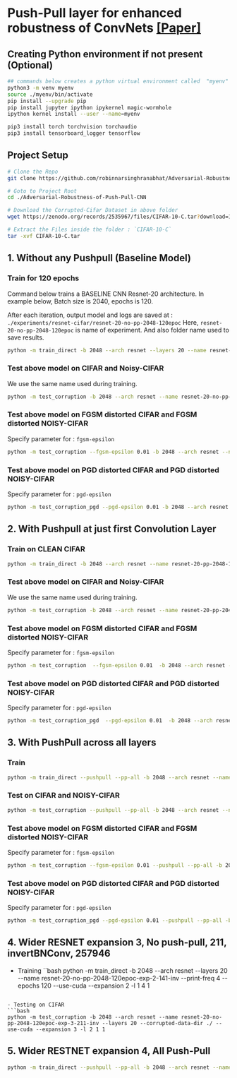 # Push-Pull layer for enhanced robustness of ConvNets [[Paper]](https://link.springer.com/article/10.1007/s00521-020-04751-8)

## Creating Python environment if not present (Optional)
```bash
## commands below creates a python virtual environment called  "myenv" and installs all libraries inside it.
python3 -m venv myenv
source ./myenv/bin/activate
pip install --upgrade pip
pip install jupyter ipython ipykernel magic-wormhole
ipython kernel install --user --name=myenv

pip3 install torch torchvision torchaudio
pip3 install tensorboard_logger tensorflow
```

## Project Setup
```bash
# Clone the Repo
git clone https://github.com/robinnarsinghranabhat/Adversarial-Robustness-of-Push-Pull-CNN.git

# Goto to Project Root 
cd ./Adversarial-Robustness-of-Push-Pull-CNN

# Download the Corrupted-Cifar Dataset in above folder
wget https://zenodo.org/records/2535967/files/CIFAR-10-C.tar?download=1 -O CIFAR-10-C.tar

# Extract the Files inside the folder : `CIFAR-10-C`
tar -xvf CIFAR-10-C.tar
```

## 1. Without any Pushpull (Baseline Model)
### Train for 120 epochs
Command below trains a BASELINE CNN Resnet-20 architecture. In example below, Batch size is 2040, epochs is 120. 

After each iteration, output model and logs are saved at : `./experiments/resnet-cifar/resnet-20-no-pp-2048-120epoc`
Here, `resnet-20-no-pp-2048-120epoc` is name of experiment. And also folder name used to save results.

```bash
python -m train_direct -b 2048 --arch resnet --layers 20 --name resnet-20-no-pp-2048-120epoc-exp1-333-inv  --print-freq 4 --epochs 120 --use-cuda
```
### Test above model on CIFAR and Noisy-CIFAR
We use the same name used during training.   
```bash
python -m test_corruption -b 2048 --arch resnet --name resnet-20-no-pp-2048-120epoc --layers 20 --corrupted-data-dir ./ --use-cuda --geom-transform
```
### Test above model on FGSM distorted CIFAR and FGSM distorted NOISY-CIFAR 
Specify parameter for : `fgsm-epsilon`
```bash
python -m test_corruption --fgsm-epsilon 0.01 -b 2048 --arch resnet --name resnet-20-no-pp-2048-120epoc --layers 20 --corrupted-data-dir ./ --use-cuda
```
### Test above model on PGD distorted CIFAR and PGD distorted NOISY-CIFAR 
Specify parameter for : `pgd-epsilon`
```bash
python -m test_corruption_pgd --pgd-epsilon 0.01 -b 2048 --arch resnet --name resnet-20-no-pp-2048-120epoc --layers 20 --corrupted-data-dir ./ --use-cuda --geom-transfom
```



## 2. With Pushpull at just first Convolution Layer
### Train on CLEAN CIFAR
```bash
python -m train_direct -b 2048 --arch resnet --name resnet-20-pp-2048-120epoc --pushpull --layers 20 --print-freq 4 --epochs 120 --use-cuda
```
### Test above model on CIFAR and Noisy-CIFAR
We use the same name used during training.   
```bash
python -m test_corruption -b 2048 --arch resnet --name resnet-20-pp-2048-120epoc --pushpull --layers 20 --corrupted-data-dir ./ --use-cuda
```
### Test above model on FGSM distorted CIFAR and FGSM distorted NOISY-CIFAR 
Specify parameter for : `fgsm-epsilon`
```bash
python -m test_corruption  --fgsm-epsilon 0.01  -b 2048 --arch resnet --name resnet-20-pp-2048-120epoc --pushpull --layers 20 --corrupted-data-dir ./ --use-cuda
```

### Test above model on PGD distorted CIFAR and PGD distorted NOISY-CIFAR 
Specify parameter for : `pgd-epsilon`
```bash
python -m test_corruption_pgd  --pgd-epsilon 0.01  -b 2048 --arch resnet --name resnet-20-pp-2048-120epoc --pushpull --layers 20 --corrupted-data-dir ./ --use-cuda --geom-transform
```


## 3. With PushPull across all layers
### Train
```bash
python -m train_direct --pushpull --pp-all -b 2048 --arch resnet --name resnet-20-all-pp-2048-120epoc --layers 20 --print-freq 4  --epochs 120 --use-cuda
```
### Test on CIFAR and NOISY-CIFAR
```bash
python -m test_corruption --pushpull --pp-all -b 2048 --arch resnet --name resnet-20-all-pp-2048-120epoc --layers 20 --corrupted-data-dir ./ --use-cuda --geom-transform
```

### Test above model on FGSM distorted CIFAR and FGSM distorted NOISY-CIFAR 
Specify parameter for : `fgsm-epsilon`
```bash
python -m test_corruption --fgsm-epsilon 0.01 --pushpull --pp-all -b 2048 --arch resnet --name resnet-20-all-pp-2048-120epoc --layers 20 --corrupted-data-dir ./ --use-cuda
```

### Test above model on PGD distorted CIFAR and PGD distorted NOISY-CIFAR 
Specify parameter for : `pgd-epsilon`
```bash
python -m test_corruption_pgd --pgd-epsilon 0.01 --pushpull --pp-all -b 2048 --arch resnet --name resnet-20-all-pp-2048-120epoc --layers 20 --corrupted-data-dir ./ --use-cuda
``` 

## 4. Wider RESNET expansion 3, No push-pull, 211, invertBNConv, 257946
- Training
``bash
python -m train_direct -b 2048 --arch resnet --layers 20 --name resnet-20-no-pp-2048-120epoc-exp-2-141-inv  --print-freq 4 --epochs 120 --use-cuda --expansion 2 -l 1 4 1
```

- Testing on CIFAR
```bash
python -m test_corruption -b 2048 --arch resnet --name resnet-20-no-pp-2048-120epoc-exp-3-211-inv --layers 20 --corrupted-data-dir ./ --use-cuda --expansion 3 -l 2 1 1
```


## 5. Wider RESTNET expansion 4, All Push-Pull
```bash
python -m train_direct --pushpull --pp-all -b 2048 --arch resnet --name resnet-20-all-pp-2048-120epoc-exp-4 --layers 20 --print-freq 4  --epochs 120 --use-cuda --expansion 4
```